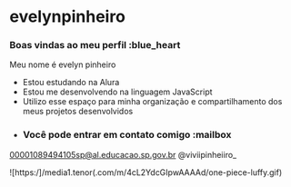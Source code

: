 # evelynpinheiro
### Boas vindas ao meu perfil :blue_heart
Meu nome é evelyn pinheiro

- Estou estudando na Alura
- Estou me desenvolvendo na linguagem JavaScript
- Utilizo esse espaço para minha organização e compartilhamento dos meus projetos desenvolvidos
- ### Você pode entrar em contato comigo :mailbox
00001089494105sp@al.educacao.sp.gov.br
@viviipinheiiro_


![https:/]/media1.tenor(.com/m/4cL2YdcGIpwAAAAd/one-piece-luffy.gif)
